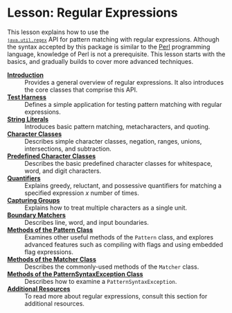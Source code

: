 <h1>Lesson: Regular Expressions</h1>
<p>This lesson explains how to use the <code>
<a class="APILink" target="_blank" href="https://docs.oracle.com/javase/8/docs/api/java/util/regex/package-summary.html"><code>java.util.regex</code></a></code> API for pattern matching with regular expressions. Although the syntax accepted by this package is similar to the 
<a class="OutsideLink" target="_blank" href="http://www.perl.com">Perl</a> programming language, knowledge of Perl is not a prerequisite. This lesson starts with the basics, and gradually builds to cover more advanced techniques.</p>
<dl>
<dt style="font-weight: bold">
<a class="TutorialLink" target="_top" href="intro.html">Introduction</a></dt>
<dd>Provides a general overview of regular expressions. It also introduces the core classes that comprise this API.</dd>
<dt style="font-weight: bold">
<a class="TutorialLink" target="_top" href="test_harness.html">Test Harness</a></dt>
<dd>Defines a simple application for testing pattern matching with regular expressions.</dd>
<dt style="font-weight: bold">
<a class="TutorialLink" target="_top" href="literals.html">String Literals</a></dt>
<dd>Introduces basic pattern matching, metacharacters, and quoting.</dd>
<dt style="font-weight: bold">
<a class="TutorialLink" target="_top" href="char_classes.html">Character Classes</a></dt>
<dd>Describes simple character classes, negation, ranges, unions, intersections, and subtraction.</dd>
<dt style="font-weight: bold">
<a class="TutorialLink" target="_top" href="pre_char_classes.html">Predefined Character Classes</a></dt>
<dd>Describes the basic predefined character classes for whitespace, word, and digit characters.</dd>
<dt style="font-weight: bold">
<a class="TutorialLink" target="_top" href="quant.html">Quantifiers</a></dt>
<dd>Explains greedy, reluctant, and possessive quantifiers for matching a specified expression <i>x</i> number of times.</dd>
<dt style="font-weight: bold">
<a class="TutorialLink" target="_top" href="groups.html">Capturing Groups</a></dt>
<dd>Explains how to treat multiple characters as a single unit.</dd>
<dt style="font-weight: bold">
<a class="TutorialLink" target="_top" href="bounds.html">Boundary Matchers</a></dt>
<dd>Describes line, word, and input boundaries.</dd>
<dt style="font-weight: bold">
<a class="TutorialLink" target="_top" href="pattern.html">Methods of the Pattern Class</a></dt>
<dd>Examines other useful methods of the <code>Pattern</code> class, and explores advanced features such as compiling with flags and using embedded flag expressions.</dd>
<dt style="font-weight: bold">
<a class="TutorialLink" target="_top" href="matcher.html">Methods of the Matcher Class</a></dt>
<dd>Describes the commonly-used methods of the <code>Matcher</code> class.</dd>
<dt style="font-weight: bold">
<a class="TutorialLink" target="_top" href="pse.html">Methods of the PatternSyntaxException Class</a></dt>
<dd>Describes how to examine a <code>PatternSyntaxException</code>.</dd>
<dt style="font-weight: bold">
<a class="TutorialLink" target="_top" href="resources.html">Additional Resources</a></dt>
<dd>To read more about regular expressions, consult this section for additional resources.</dd>
</dl>
